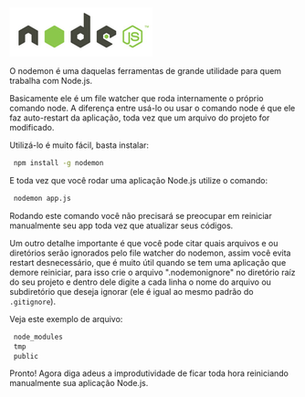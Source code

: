![Node.js ou Nodemon?](images/nodejs-logo.jpg "Node.js ou Nodemon?")

O nodemon é uma daquelas ferramentas de grande utilidade para quem trabalha com Node.js.

Basicamente ele é um file watcher que roda internamente o próprio comando node. A diferença entre usá-lo ou usar o comando node é que ele faz auto-restart da aplicação, toda vez que um arquivo do projeto for modificado.

Utilizá-lo é muito fácil, basta instalar:

``` bash
 npm install -g nodemon
``` 

E toda vez que você rodar uma aplicação Node.js utilize o comando:

``` bash
 nodemon app.js
``` 

Rodando este comando você não precisará se preocupar em reiniciar manualmente seu app toda vez que atualizar seus códigos.

Um outro detalhe importante é que você pode citar quais arquivos e ou diretórios serão ignorados pelo file watcher do nodemon, assim você evita restart desnecessário, que é muito útil quando se tem uma aplicação que demore reiniciar, para isso crie o arquivo ".nodemonignore" no diretório raíz do seu projeto e dentro dele digite a cada linha o nome do arquivo ou subdiretório que deseja ignorar (ele é igual ao mesmo padrão do `.gitignore`).

Veja este exemplo de arquivo:

``` bash
 node_modules
 tmp
 public
``` 

Pronto! Agora diga adeus a improdutividade de ficar toda hora reiniciando manualmente sua aplicação Node.js.